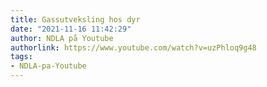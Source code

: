 ```yaml
---
title: Gassutveksling hos dyr
date: "2021-11-16 11:42:29"
author: NDLA på Youtube
authorlink: https://www.youtube.com/watch?v=uzPhloq9g48
tags:
- NDLA-pa-Youtube
---
```

